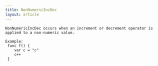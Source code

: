 ```yaml
---
title: NonNumericIncDec
layout: article
---
```

<!-- Copyright 2023 The Go Authors. All rights reserved.
     Use of this source code is governed by a BSD-style
     license that can be found in the LICENSE file. -->

<!-- Code generated by generrordocs.go; DO NOT EDIT. -->

```
NonNumericIncDec occurs when an increment or decrement operator is
applied to a non-numeric value.

Example:
 func f() {
 	var c = "c"
 	c++
 }
```

